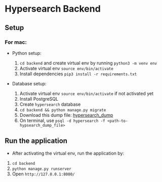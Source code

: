 # Hypersearch Backend

## Setup

### For mac:
- Python setup:
    1. `cd backend` and create virtual env by running `python3 -m venv env`
    2. Activate virtual env `source env/bin/activate`
    3. Install dependencies `pip3 install -r requirements.txt`

- Database setup:
    1. Activate virtual env `source env/bin/activate` if not activated yet
    2. Install PostgreSQL
    3. Create `hypersearch` database
    4. `cd backend && python manage.py migrate`
    5. Download this dump file: [hypersearch_dump](https://drive.google.com/file/d/1yvodigrr4k162tw9-m1yXjDU4Xde-EdH/view?usp=share_link)
    6. On terminal, use `psql -d hypersearch -f <path-to-hypsearch_dump_file>`

## Run the application
- After activating the virtual env, run the application by:
1. `cd backend`
2. `python manage.py runserver`
3. Open `http://127.0.0.1:8000/`

